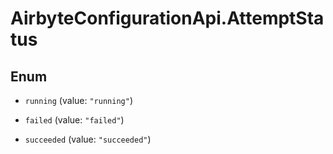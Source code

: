 # AirbyteConfigurationApi.AttemptStatus

## Enum


* `running` (value: `"running"`)

* `failed` (value: `"failed"`)

* `succeeded` (value: `"succeeded"`)


